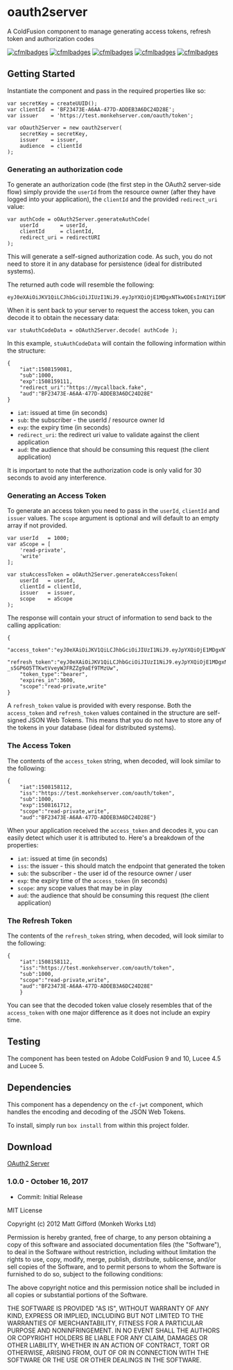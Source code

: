 # oauth2server

A ColdFusion component to manage generating access tokens, refresh token and authorization codes

[![cfmlbadges](https://cfmlbadges.monkehworks.com/images/badges/tested-with-testbox.svg)](https://cfmlbadges.monkehworks.com)
[![cfmlbadges](https://cfmlbadges.monkehworks.com/images/badges/compatibility-coldfusion-9.svg)](https://cfmlbadges.monkehworks.com)
[![cfmlbadges](https://cfmlbadges.monkehworks.com/images/badges/compatibility-coldfusion-10.svg)](https://cfmlbadges.monkehworks.com)
[![cfmlbadges](https://cfmlbadges.monkehworks.com/images/badges/compatibility-lucee-45.svg)](https://cfmlbadges.monkehworks.com)
[![cfmlbadges](https://cfmlbadges.monkehworks.com/images/badges/compatibility-lucee-5.svg)](https://cfmlbadges.monkehworks.com)

## Getting Started

Instantiate the component and pass in the required properties like so:

```
var secretKey = createUUID();
var clientId  = 'BF23473E-A6AA-477D-ADDEB3A6DC24D28E';
var issuer    = 'https://test.monkehserver.com/oauth/token';

var oOauth2Server = new oauth2server(
	secretKey = secretKey,
	issuer    = issuer,
	audience  = clientId
);
```

### Generating an authorization code

To generate an authorization code (the first step in the OAuth2 server-side flow) simply provide the `userId` from the resource owner (after they have logged into your application), the `clientId` and the provided `redirect_uri` value:

```
var authCode = oOAuth2Server.generateAuthCode(
	userId       = userId,
	clientId     = clientId,
	redirect_uri = redirectURI
);
```

This will generate a self-signed authorization code. As such, you do not need to store it in any database for persistence (ideal for distributed systems).

The returned auth code will resemble the following:

```
eyJ0eXAiOiJKV1QiLCJhbGciOiJIUzI1NiJ9.eyJpYXQiOjE1MDgxNTkwODEsInN1YiI6MTAwMCwiZXhwIjoxNTA4MTU5MTExLCJyZWRpcmVjdF91cmkiOiJodHRwczovL215Y2FsbGJhY2suZmFrZSIsImF1ZCI6IkJGMjM0NzNFLUE2QUEtNDc3RC1BRERFQjNBNkRDMjREMjhFIn0.JGZ1WMBXXE4BE5iwdmkrq5mJYK6lirkTqChWdy0IS1s
```

When it is sent back to your server to request the access token, you can decode it to obtain the necessary data:

```
var stuAuthCodeData = oOAuth2Server.decode( authCode );
```

In this example, `stuAuthCodeData` will contain the following information within the structure:

```
{
	"iat":1508159081,
	"sub":1000,
	"exp":1508159111,
	"redirect_uri":"https://mycallback.fake",
	"aud":"BF23473E-A6AA-477D-ADDEB3A6DC24D28E"
}
```

* `iat`: issued at time (in seconds)
* `sub`: the subscriber - the userId / resource owner Id
* `exp`: the expiry time (in seconds)
* `redirect_uri`: the redirect uri value to validate against the client application
* `aud`: the audience that should be consuming this request (the client application)

It is important to note that the authorization code is only valid for 30 seconds to avoid any interference.

### Generating an Access Token

To generate an access token you need to pass in the `userId`, `clientId` and `issuer` values. The `scope` argument is optional and will default to an empty array if not provided.

```
var userId   = 1000;
var aScope = [
	'read-private',
	'write'
];

var stuAccessToken = oOAuth2Server.generateAccessToken(
	userId   = userId,
	clientId = clientId,
	issuer   = issuer,
	scope    = aScope
);
```

The response will contain your struct of information to send back to the calling application:

```
{
	"access_token":"eyJ0eXAiOiJKV1QiLCJhbGciOiJIUzI1NiJ9.eyJpYXQiOjE1MDgxNTgxMTIsImlzcyI6Imh0dHBzOi8vdGVzdC5tb25rZWhzZXJ2ZXIuY29tL29hdXRoL3Rva2VuIiwic3ViIjoxMDAwLCJleHAiOjE1MDgxNjE3MTIsInNjb3BlIjoicmVhZC1wcml2YXRlLHdyaXRlIiwiYXVkIjoiQkYyMzQ3M0UtQTZBQS00NzdELUFEREVCM0E2REMyNEQyOEUifQ.pLiNkS2GLW9Wp4tthm4MAyRUf0Y4LeYrKnkasXtCY24",
	"refresh_token":"eyJ0eXAiOiJKV1QiLCJhbGciOiJIUzI1NiJ9.eyJpYXQiOjE1MDgxNTgxMTIsImlzcyI6Imh0dHBzOi8vdGVzdC5tb25rZWhzZXJ2ZXIuY29tL29hdXRoL3Rva2VuIiwic3ViIjoxMDAwLCJzY29wZSI6InJlYWQtcHJpdmF0ZSx3cml0ZSIsImF1ZCI6IkJGMjM0NzNFLUE2QUEtNDc3RC1BRERFQjNBNkRDMjREMjhFIn0.ppGgMVTx-_s5GP6O5TTKwtVveyWJFRZZg9aEf9TMzUw",
	"token_type":"bearer",
	"expires_in":3600,
	"scope":"read-private,write"
}
```

A `refresh_token` value is provided with every response. Both the `access_token` and `refresh_token` values contained in the structure are self-signed JSON Web Tokens. This means that you do not have to store any of the tokens in your database (ideal for distributed systems).

### The Access Token

The contents of the `access_token` string, when decoded, will look similar to the following:

```
{
	"iat":1508158112,
	"iss":"https://test.monkehserver.com/oauth/token",
	"sub":1000,
	"exp":1508161712,
	"scope":"read-private,write",
	"aud":"BF23473E-A6AA-477D-ADDEB3A6DC24D28E"}
```

When your application received the `access_token` and decodes it, you can easily detect which user it is attributed to. Here's a breakdown of the properties:

* `iat`: issued at time (in seconds)
* `iss`: the issuer - this should match the endpoint that generated the token
* `sub`: the subscriber - the user id of the resource owner / user
* `exp`: the expiry time of the `access_token` (in seconds)
* `scope`: any scope values that may be in play
* `aud`: the audience that should be consuming this request (the client application)

### The Refresh Token

The contents of the `refresh_token` string, when decoded, will look similar to the following:

```
{
	"iat":1508158112,
	"iss":"https://test.monkehserver.com/oauth/token",
	"sub":1000,
	"scope":"read-private,write",
	"aud":"BF23473E-A6AA-477D-ADDEB3A6DC24D28E"
	}
```

You can see that the decoded token value closely resembles that of the `access_token` with one major difference as it does not include an expiry time.

Testing
----------------
The component has been tested on Adobe ColdFusion 9 and 10, Lucee 4.5 and Lucee 5.


Dependencies
----------------

This component has a dependency on the `cf-jwt` component, which handles the encoding and decoding of the JSON Web Tokens.

To install, simply run `box install` from within this project folder.


Download
----------------
[OAuth2 Server](https://github.com/coldfumonkeh/oauth2server/downloads)


### 1.0.0 - October 16, 2017

- Commit: Initial Release


MIT License

Copyright (c) 2012 Matt Gifford (Monkeh Works Ltd)

Permission is hereby granted, free of charge, to any person obtaining a copy
of this software and associated documentation files (the "Software"), to deal
in the Software without restriction, including without limitation the rights
to use, copy, modify, merge, publish, distribute, sublicense, and/or sell
copies of the Software, and to permit persons to whom the Software is
furnished to do so, subject to the following conditions:

The above copyright notice and this permission notice shall be included in all
copies or substantial portions of the Software.

THE SOFTWARE IS PROVIDED "AS IS", WITHOUT WARRANTY OF ANY KIND, EXPRESS OR
IMPLIED, INCLUDING BUT NOT LIMITED TO THE WARRANTIES OF MERCHANTABILITY,
FITNESS FOR A PARTICULAR PURPOSE AND NONINFRINGEMENT. IN NO EVENT SHALL THE
AUTHORS OR COPYRIGHT HOLDERS BE LIABLE FOR ANY CLAIM, DAMAGES OR OTHER
LIABILITY, WHETHER IN AN ACTION OF CONTRACT, TORT OR OTHERWISE, ARISING FROM,
OUT OF OR IN CONNECTION WITH THE SOFTWARE OR THE USE OR OTHER DEALINGS IN THE
SOFTWARE.